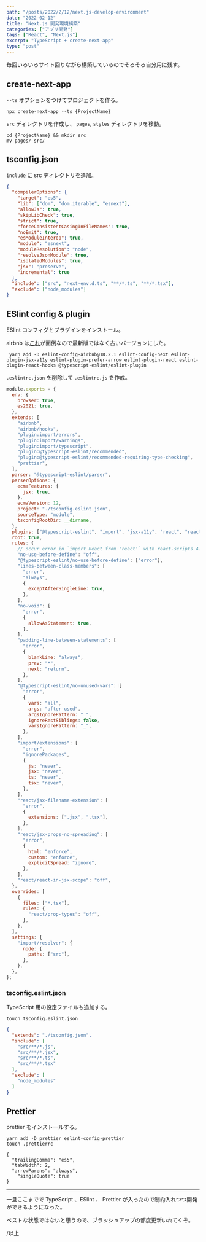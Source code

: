 ```yaml
---
path: "/posts/2022/2/12/next.js-develop-environment"
date: "2022-02-12"
title: "Next.js 開発環境構築"
categories: ["アプリ開発"]
tags: ["React", "Next.js"]
excerpt: "TypeScript + create-next-app"
type: "post"
---
```


毎回いろいろサイト回りながら構築しているのでそろそろ自分用に残す。

## create-next-app

`--ts` オプションをつけてプロジェクトを作る。

```bash:title=bash
npx create-next-app --ts {ProjectName}
```

`src` ディレクトリを作成し、 `pages`, `styles` ディレクトリを移動。

```bash:title=bash
cd {ProjectName} && mkdir src
mv pages/ src/
```

## tsconfig.json

`include` に src ディレクトリを追加。

```json:title=tsconfig.json
{
  "compilerOptions": {
    "target": "es5",
    "lib": ["dom", "dom.iterable", "esnext"],
    "allowJs": true,
    "skipLibCheck": true,
    "strict": true,
    "forceConsistentCasingInFileNames": true,
    "noEmit": true,
    "esModuleInterop": true,
    "module": "esnext",
    "moduleResolution": "node",
    "resolveJsonModule": true,
    "isolatedModules": true,
    "jsx": "preserve",
    "incremental": true
  },
  "include": ["src", "next-env.d.ts", "**/*.ts", "**/*.tsx"],
  "exclude": ["node_modules"]
}


```


## ESlint config & plugin

ESlint コンフィグとプラグインをインストール。

airbnb は[これ](https://stackoverflow.com/questions/61074390/react-functional-components-say-its-not-a-function)が面倒なので最新版ではなく古いバージョンにした。

```bash:title=bash
 yarn add -D eslint-config-airbnb@18.2.1 eslint-config-next eslint-plugin-jsx-a11y eslint-plugin-prefer-arrow eslint-plugin-react eslint-plugin-react-hooks @typescript-eslint/eslint-plugin
```

`.eslintrc.json` を削除して `.eslintrc.js` を作成。

```json:title=.eslintrc.js
module.exports = {
  env: {
    browser: true,
    es2021: true,
  },
  extends: [
    "airbnb",
    "airbnb/hooks",
    "plugin:import/errors",
    "plugin:import/warnings",
    "plugin:import/typescript",
    "plugin:@typescript-eslint/recommended",
    "plugin:@typescript-eslint/recommended-requiring-type-checking",
    "prettier",
  ],
  parser: "@typescript-eslint/parser",
  parserOptions: {
    ecmaFeatures: {
      jsx: true,
    },
    ecmaVersion: 12,
    project: "./tsconfig.eslint.json",
    sourceType: "module",
    tsconfigRootDir: __dirname,
  },
  plugins: ["@typescript-eslint", "import", "jsx-a11y", "react", "react-hooks"],
  root: true,
  rules: {
    // occur error in `import React from 'react'` with react-scripts 4.0.1
    "no-use-before-define": "off",
    "@typescript-eslint/no-use-before-define": ["error"],
    "lines-between-class-members": [
      "error",
      "always",
      {
        exceptAfterSingleLine: true,
      },
    ],
    "no-void": [
      "error",
      {
        allowAsStatement: true,
      },
    ],
    "padding-line-between-statements": [
      "error",
      {
        blankLine: "always",
        prev: "*",
        next: "return",
      },
    ],
    "@typescript-eslint/no-unused-vars": [
      "error",
      {
        vars: "all",
        args: "after-used",
        argsIgnorePattern: "_",
        ignoreRestSiblings: false,
        varsIgnorePattern: "_",
      },
    ],
    "import/extensions": [
      "error",
      "ignorePackages",
      {
        js: "never",
        jsx: "never",
        ts: "never",
        tsx: "never",
      },
    ],
    "react/jsx-filename-extension": [
      "error",
      {
        extensions: [".jsx", ".tsx"],
      },
    ],
    "react/jsx-props-no-spreading": [
      "error",
      {
        html: "enforce",
        custom: "enforce",
        explicitSpread: "ignore",
      },
    ],
    "react/react-in-jsx-scope": "off",
  },
  overrides: [
    {
      files: ["*.tsx"],
      rules: {
        "react/prop-types": "off",
      },
    },
  ],
  settings: {
    "import/resolver": {
      node: {
        paths: ["src"],
      },
    },
  },
};
```

### tsconfig.eslint.json

TypeScript 用の設定ファイルも追加する。

```bash:title=bash
touch tsconfig.eslint.json
```

```json:title=tsconfig.eslint.json
{
  "extends": "./tsconfig.json",
  "include": [
    "src/**/*.js",
    "src/**/*.jsx",
    "src/**/*.ts",
    "src/**/*.tsx"
  ],
  "exclude": [
    "node_modules"
  ]
}
```




## Prettier

prettier をインストールする。

```bash:title=bash
yarn add -D prettier eslint-config-prettier
touch .prettierrc
```

```json:title=.prettierrc
{
  "trailingComma": "es5",
  "tabWidth": 2,
  "arrowParens": "always",
	"singleQuote": true
}
```

---

一旦ここまでで TypeScript 、ESlint 、 Prettier が入ったので制約入れつつ開発ができるようになった。

ベストな状態ではないと思うので、ブラッシュアップの都度更新いれてくぞ。

/以上

